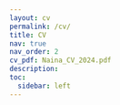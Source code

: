 ```yaml
---
layout: cv
permalink: /cv/
title: CV
nav: true
nav_order: 2
cv_pdf: Naina_CV_2024.pdf
description: 
toc:
  sidebar: left
---
```

